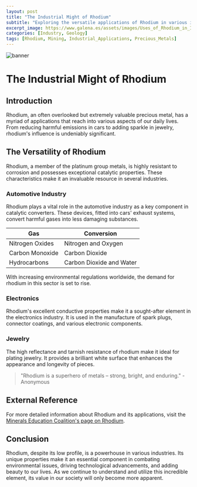 ```yaml
---
layout: post
title: "The Industrial Might of Rhodium"
subtitle: "Exploring the versatile applications of Rhodium in various industries"
excerpt_image: https://www.galena.es/assets/images/Uses_of_Rhodium_in_Industry.png
categories: [Industry, Geology]
tags: [Rhodium, Mining, Industrial_Applications, Precious_Metals]
---
```


![banner](https://www.galena.es/assets/images/Uses_of_Rhodium_in_Industry.png "Infographic illustrating the industrial applications of rhodium, highlighting its uses in catalytic converters, electronics, and jewelry, with visual elements representing mining and geology.")

# The Industrial Might of Rhodium

## Introduction

Rhodium, an often overlooked but extremely valuable precious metal, has a myriad of applications that reach into various aspects of our daily lives. From reducing harmful emissions in cars to adding sparkle in jewelry, rhodium's influence is undeniably significant.

## The Versatility of Rhodium

Rhodium, a member of the platinum group metals, is highly resistant to corrosion and possesses exceptional catalytic properties. These characteristics make it an invaluable resource in several industries.

### Automotive Industry

Rhodium plays a vital role in the automotive industry as a key component in catalytic converters. These devices, fitted into cars' exhaust systems, convert harmful gases into less damaging substances.


| Gas | Conversion |
| --- | --- |
| Nitrogen Oxides | Nitrogen and Oxygen |
| Carbon Monoxide | Carbon Dioxide |
| Hydrocarbons | Carbon Dioxide and Water |


With increasing environmental regulations worldwide, the demand for rhodium in this sector is set to rise.

### Electronics

Rhodium's excellent conductive properties make it a sought-after element in the electronics industry. It is used in the manufacture of spark plugs, connector coatings, and various electronic components.

### Jewelry

The high reflectance and tarnish resistance of rhodium make it ideal for plating jewelry. It provides a brilliant white surface that enhances the appearance and longevity of pieces.

> "Rhodium is a superhero of metals – strong, bright, and enduring." - Anonymous

## External Reference

For more detailed information about Rhodium and its applications, visit the [Minerals Education Coalition's page on Rhodium](https://mineralseducationcoalition.org/minerals-database/rhodium/).

## Conclusion

Rhodium, despite its low profile, is a powerhouse in various industries. Its unique properties make it an essential component in combating environmental issues, driving technological advancements, and adding beauty to our lives. As we continue to understand and utilize this incredible element, its value in our society will only become more apparent.